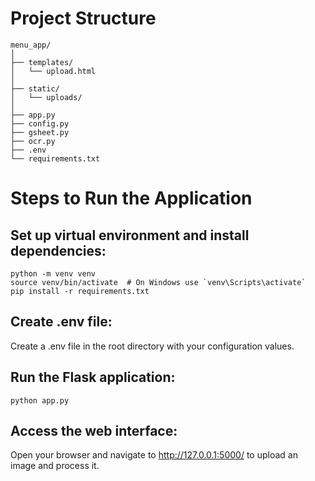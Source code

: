 # Project Structure
```
menu_app/
│
├── templates/
│   └── upload.html
│
├── static/
│   └── uploads/
│
├── app.py
├── config.py
├── gsheet.py
├── ocr.py
├── .env
└── requirements.txt
```

# Steps to Run the Application
## Set up virtual environment and install dependencies:
```
python -m venv venv
source venv/bin/activate  # On Windows use `venv\Scripts\activate`
pip install -r requirements.txt
```
## Create .env file:
Create a .env file in the root directory with your configuration values.

## Run the Flask application:
```
python app.py
```

## Access the web interface:
Open your browser and navigate to http://127.0.0.1:5000/ to upload an image and process it.
